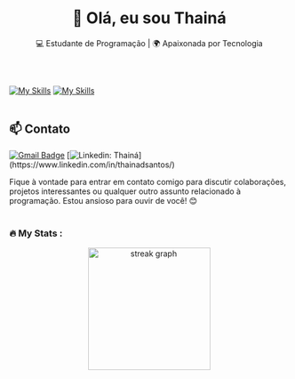 <h1 align="center">👋 Olá, eu sou Thainá</h1>

<p align="center">
  💻 Estudante de Programação | 🌍 Apaixonada por Tecnologia
</p><br><br>



[![My Skills](https://skillicons.dev/icons?i=javascript,ts)](https://skillicons.dev) [![My Skills](https://skillicons.dev/icons?i=vscode,git,github,tailwind,html,css,typescript,react)](https://skillicons.dev)<br><br>

## 📫 Contato

[![Gmail Badge](https://img.shields.io/badge/-Email-006bed?style=flat-square&logo=Gmail&logoColor=white&link=mailto:{thainados_santos@hotmail.com})](mailto:{SeuEmail})
[![Linkedin: Thainá](https://img.shields.io/badge/-Thainá-blue?style=flat-square&logo=Linkedin&logoColor=white&link=(https://www.linkedin.com/in/thainadsantos/))](https://www.linkedin.com/in/thainadsantos/)


Fique à vontade para entrar em contato comigo para discutir colaborações, projetos interessantes ou qualquer outro assunto relacionado à programação. Estou ansioso para ouvir de você! 😊 <br><br>


<h3 align="left">🔥   My Stats : </h3>

<div align="center">
  <img src="https://streak-stats.demolab.com?user=ThainaSantoss&locale=en&mode=daily&theme=dark&hide_border=false&border_radius=5&order=3" height="220" alt="streak graph"  />
</div>


